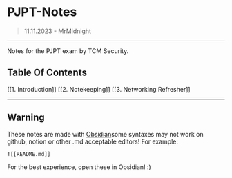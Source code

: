 # PJPT-Notes
>11.11.2023 - 
>MrMidnight
---

Notes for the PJPT exam by TCM Security.

## Table Of Contents
[[1. Introduction]]
[[2. Notekeeping]]
[[3. Networking Refresher]]

---

## Warning
These notes are made with [Obsidian](https://obsidian.md)some syntaxes may not work on github, notion or other .md acceptable editors! For example:
```
![[README.md]]
```
For the best experience, open these in Obsidian! :)